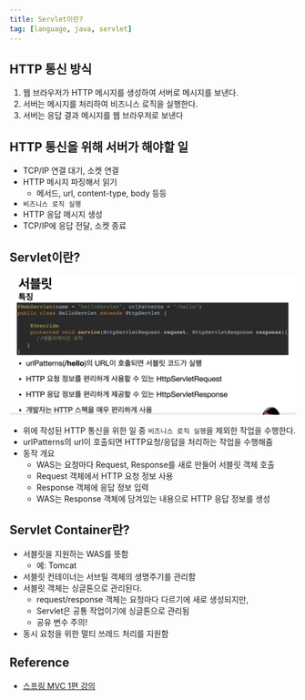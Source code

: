 ```yaml
---
title: Servlet이란?
tag: [language, java, servlet]
---
```

## HTTP 통신 방식
1. 웹 브라우저가 HTTP 메시지를 생성하여 서버로 메시지를 보낸다.
2. 서버는 메시지를 처리하여 비즈니스 로직을 실행한다.
3. 서버는 응답 결과 메시지를 웹 브라우저로 보낸다

## HTTP 통신을 위해 서버가 해야할 일 
- TCP/IP 연결 대기, 소켓 연결
- HTTP 메시지 파징해서 읽기
  - 메서드, url, content-type, body 등등
- `비즈니스 로직 실행`
- HTTP 응답 메시지 생성
- TCP/IP에 응답 전달, 소켓 종료

## Servlet이란?
![servlet.png](img/servlet.png)
- 위에 작성된 HTTP 통신을 위한 일 중 `비즈니스 로직 실행`을 제외한 작업을 수행한다.
- urlPatterns의 url이 호출되면 HTTP요청/응답을 처리하는 작업을 수행해줌
- 동작 개요
  - WAS는 요청마다 Request, Response를 새로 만들어 서블릿 객체 호출
  - Request 객체에서 HTTP 요청 정보 사용
  - Response 객체에 응답 정보 입력
  - WAS는 Response 객체에 담겨있는 내용으로 HTTP 응답 정보를 생성

## Servlet Container란?
- 서블릿을 지원하는 WAS를 뜻함
  - 예: Tomcat
- 서블릿 컨테이너는 서브릴 객체의 생명주기를 관리함
- 서블릿 객체는 싱글톤으로 관리된다.
  - request/response 객체는 요청마다 다르기에 새로 생성되지만,
  - Servlet은 공통 작업이기에 싱글톤으로 관리됨 
  - 공유 변수 주의!
- 동시 요청을 위한 멀티 쓰레드 처리를 지원함

## Reference
- [스프링 MVC 1편 강의](https://www.inflearn.com/course/%EC%8A%A4%ED%94%84%EB%A7%81-mvc-1/)